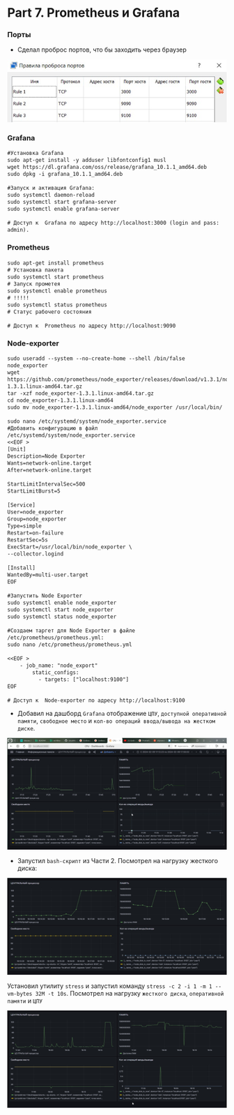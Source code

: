 # Part 7. Prometheus и Grafana


### Порты

- Сделал проброс портов, что бы заходить через браузер

![PORT](1.png)

### Grafana 

```
#Установка Grafana
sudo apt-get install -y adduser libfontconfig1 musl
wget https://dl.grafana.com/oss/release/grafana_10.1.1_amd64.deb
sudo dpkg -i grafana_10.1.1_amd64.deb

#Запуск и активация Grafana:
sudo systemctl daemon-reload
sudo systemctl start grafana-server
sudo systemctl enable grafana-server

# Доступ к  Grafana по адресу http://localhost:3000 (login and pass: admin).
```

### Prometheus 

```
sudo apt-get install prometheus 
# Установка пакета
sudo systemctl start prometheus
# Запуск прометея
sudo systemctl enable prometheus
# !!!!!
sudo systemctl status prometheus
# Статус рабочего состояния

# Доступ к  Prometheus по адресу http://localhost:9090
```

### Node-exporter

```
sudo useradd --system --no-create-home --shell /bin/false node_exporter
wget https://github.com/prometheus/node_exporter/releases/download/v1.3.1/node_exporter-1.3.1.linux-amd64.tar.gz
tar -xzf node_exporter-1.3.1.linux-amd64.tar.gz
cd node_exporter-1.3.1.linux-amd64
sudo mv node_exporter-1.3.1.linux-amd64/node_exporter /usr/local/bin/

sudo nano /etc/systemd/system/node_exporter.service
#Добавить конфигурацию в файл /etc/systemd/system/node_exporter.service
<<EOF >
[Unit]
Description=Node Exporter
Wants=network-online.target
After=network-online.target

StartLimitIntervalSec=500
StartLimitBurst=5

[Service]
User=node_exporter
Group=node_exporter
Type=simple
Restart=on-failure
RestartSec=5s
ExecStart=/usr/local/bin/node_exporter \
--collector.logind

[Install]
WantedBy=multi-user.target
EOF

#Запустить Node Exporter
sudo systemctl enable node_exporter
sudo systemctl start node_exporter
sudo systemctl status node_exporter

#Создаем таргет для Node Exporter в файле /etc/prometheus/prometheus.yml:
sudo nano /etc/prometheus/prometheus.yml

<<EOF >
    - job_name: "node_export"
        static_configs:
          - targets: ["localhost:9100"]
EOF

# Доступ к  Node-exporter по адресу http://localhost:9100
```

- Добавил на дашборд `Grafana` отображение `ЦПУ`, `доступной оперативной памяти`, `свободное место` и `кол-во операций ввода/вывода на жестком диске`.

![monitoring2](2.png)

- Запустил `bash-скрипт` из Части 2. Посмотрел на нагрузку жесткого диска:

![monitoring2](3.png)

Установил утилиту `stress` и запустил команду `stress -c 2 -i 1 -m 1 --vm-bytes 32M -t 10s`. Посмотрел на нагрузку `жесткого диска`, `оперативной памяти` и `ЦПУ`

![monitoring2](4.png)